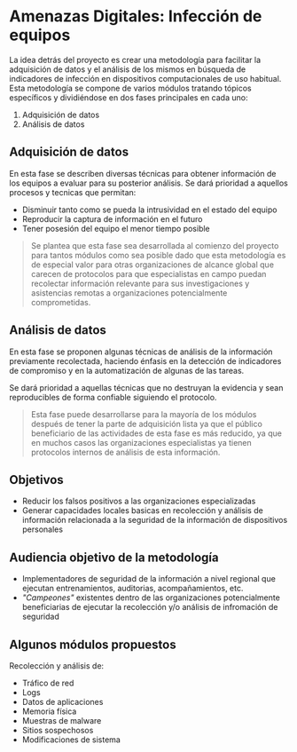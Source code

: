 # Amenazas Digitales: Infección de equipos

La idea detrás del proyecto es crear una metodología para facilitar la adquisición de datos y el análisis de los mismos en búsqueda de indicadores de infección en dispositivos computacionales de uso habitual. Esta metodología se compone de varios módulos tratando tópicos específicos y dividiéndose en dos fases principales en cada uno:

1. Adquisición de datos
2. Análisis de datos

## Adquisición de datos
En esta fase se describen diversas técnicas para obtener información de los equipos a evaluar para su posterior análisis. Se dará prioridad a aquellos procesos y tecnicas que permitan:
* Disminuir tanto como se pueda la intrusividad en el estado del equipo
* Reproducir la captura de información en el futuro
* Tener posesión del equipo el menor tiempo posible

> Se plantea que esta fase sea desarrollada al comienzo del proyecto para tantos módulos como sea posible dado que esta metodología es de especial valor para otras organizaciones de alcance global que carecen de protocolos para que especialistas en campo puedan recolectar información relevante para sus investigaciones y asistencias remotas a organizaciones potencialmente comprometidas.

## Análisis de datos
En esta fase se proponen algunas técnicas de análisis de la información previamente recolectada, haciendo énfasis en la detección de indicadores de compromiso y en la automatización de algunas de las tareas.

Se dará prioridad a aquellas técnicas que no destruyan la evidencia y sean reproducibles de forma confiable siguiendo el protocolo.

> Esta fase puede desarrollarse para la mayoría de los módulos después de tener la parte de adquisición lista ya que el público beneficiario de las actividades de esta fase es más reducido, ya que en muchos casos las organizaciones especialistas ya tienen protocolos internos de análisis de esta información.

## Objetivos
* Reducir los falsos positivos a las organizaciones especializadas
* Generar capacidades locales basicas en recolección y análisis de información relacionada a la seguridad de la información de dispositivos personales

## Audiencia objetivo de la metodología
* Implementadores de seguridad de la información a nivel regional que ejecutan entrenamientos, auditorias, acompañamientos, etc.
* *"Campeones"* existentes dentro de las organizaciones potencialmente beneficiarias de ejecutar la recolección y/o análisis de infromación de seguridad

## Algunos módulos propuestos
Recolección y análisis de:
* Tráfico de red
* Logs
* Datos de aplicaciones
* Memoria física
* Muestras de malware
* Sitios sospechosos
* Modificaciones de sistema
